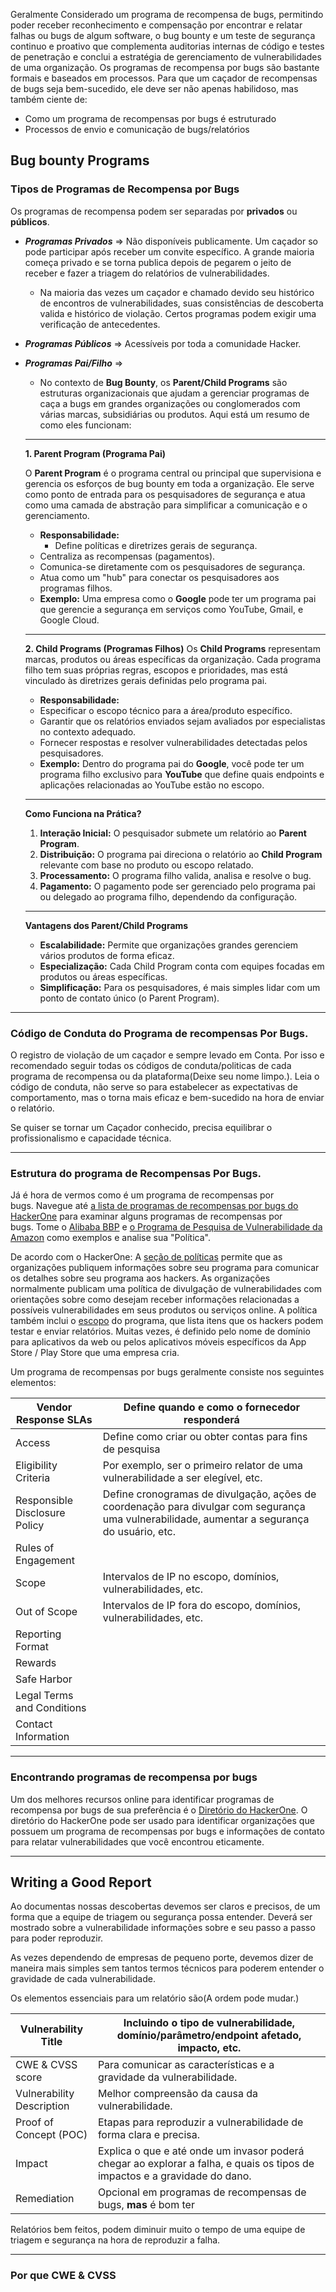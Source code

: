 Geralmente Considerado um programa de recompensa de bugs, permitindo poder receber reconhecimento e compensação por encontrar e relatar falhas ou bugs de algum software, o bug bounty e um teste de segurança continuo e proativo que complementa auditorias internas de código e testes de penetração e conclui a estratégia de gerenciamento de vulnerabilidades de uma organização. Os programas de recompensa por bugs são bastante formais e baseados em processos. Para que um caçador de recompensas de bugs seja bem-sucedido, ele deve ser não apenas habilidoso, mas também ciente de:

- Como um programa de recompensas por bugs é estruturado
- Processos de envio e comunicação de bugs/relatórios
## Bug bounty Programs

### Tipos de Programas de Recompensa por Bugs
Os programas de recompensa podem ser separadas por **privados** ou **públicos**.

- ***Programas Privados*** => Não disponíveis publicamente. Um caçador so pode participar após receber um convite específico. A grande maioria começa privado e se torna publica depois de pegarem o jeito de receber e fazer a triagem do relatórios de vulnerabilidades.
	- Na maioria das vezes um caçador e chamado devido seu histórico de encontros de vulnerabilidades, suas consistências de descoberta valida e histórico de violação. Certos programas podem exigir uma verificação de antecedentes.

- ***Programas Públicos*** => Acessíveis por toda a comunidade Hacker.

-  ***Programas Pai/Filho*** => 
	- No contexto de **Bug Bounty**, os **Parent/Child Programs** são estruturas organizacionais que ajudam a gerenciar programas de caça a bugs em grandes organizações ou conglomerados com várias marcas, subsidiárias ou produtos. Aqui está um resumo de como eles funcionam:
	
	---
	
	**1. Parent Program (Programa Pai)**
	
	O **Parent Program** é o programa central ou principal que supervisiona e gerencia os esforços de bug bounty em toda a organização. Ele serve como ponto de entrada para os pesquisadores de segurança e atua como uma camada de abstração para simplificar a comunicação e o gerenciamento.
	
	- **Responsabilidade:**
       - Define políticas e diretrizes gerais de segurança.
    - Centraliza as recompensas (pagamentos).
    - Comunica-se diretamente com os pesquisadores de segurança.
    - Atua como um "hub" para conectar os pesquisadores aos programas filhos.
	- **Exemplo:** Uma empresa como o **Google** pode ter um programa pai que gerencie a segurança em serviços como YouTube, Gmail, e Google Cloud.
    
    ---
    
	**2. Child Programs (Programas Filhos)**
	Os **Child Programs** representam marcas, produtos ou áreas específicas da organização. Cada programa filho tem suas próprias regras, escopos e prioridades, mas está vinculado às diretrizes gerais definidas pelo programa pai.
	- **Responsabilidade:**
    - Especificar o escopo técnico para a área/produto específico.
    - Garantir que os relatórios enviados sejam avaliados por especialistas no contexto adequado.
    - Fornecer respostas e resolver vulnerabilidades detectadas pelos pesquisadores.
	- **Exemplo:** Dentro do programa pai do **Google**, você pode ter um programa filho exclusivo para **YouTube** que define quais endpoints e aplicações relacionadas ao YouTube estão no escopo.
    
    ---
    
	**Como Funciona na Prática?**
	1. **Interação Inicial:** O pesquisador submete um relatório ao **Parent Program**.
	2. **Distribuição:** O programa pai direciona o relatório ao **Child Program** relevante com base no produto ou escopo relatado.
	3. **Processamento:** O programa filho valida, analisa e resolve o bug.
	4. **Pagamento:** O pagamento pode ser gerenciado pelo programa pai ou delegado ao programa filho, dependendo da configuração.
    ---
	**Vantagens dos Parent/Child Programs**
	- **Escalabilidade:** Permite que organizações grandes gerenciem vários produtos de forma eficaz.
    - **Especialização:** Cada Child Program conta com equipes focadas em produtos ou áreas específicas.
    - **Simplificação:** Para os pesquisadores, é mais simples lidar com um ponto de contato único (o Parent Program).
---
### Código de Conduta do Programa de recompensas Por Bugs.
O registro de violação de um caçador e sempre levado em Conta. Por isso e recomendado seguir todas os códigos de conduta/politicas de cada programa de recompensa ou da plataforma(Deixe seu nome limpo.). Leia o código de conduta, não serve so para estabelecer as expectativas de comportamento, mas o torna mais eficaz e bem-sucedido na hora de enviar o relatório.

Se quiser se tornar um Caçador conhecido, precisa equilibrar o profissionalismo e capacidade técnica.

---

### Estrutura do programa de Recompensas Por Bugs.
Já é hora de vermos como é um programa de recompensas por bugs. Navegue até [a lista de programas de recompensas por bugs do HackerOne](https://hackerone.com/bug-bounty-programs) para examinar alguns programas de recompensas por bugs. Tome o [Alibaba BBP](https://hackerone.com/alibaba?type=team) e [o Programa de Pesquisa de Vulnerabilidade da Amazon](https://hackerone.com/amazonvrp?type=team) como exemplos e analise sua "Política".

De acordo com o HackerOne: A [seção de políticas](https://docs.hackerone.com/programs/policy-and-scope.html) permite que as organizações publiquem informações sobre seu programa para comunicar os detalhes sobre seu programa aos hackers. As organizações normalmente publicam uma política de divulgação de vulnerabilidades com orientações sobre como desejam receber informações relacionadas a possíveis vulnerabilidades em seus produtos ou serviços online. A política também inclui o [escopo](https://docs.hackerone.com/programs/defining-scope.html) do programa, que lista itens que os hackers podem testar e enviar relatórios. Muitas vezes, é definido pelo nome de domínio para aplicativos da web ou pelos aplicativos móveis específicos da App Store / Play Store que uma empresa cria.

Um programa de recompensas por bugs geralmente consiste nos seguintes elementos:

| Vendor Response SLAs          | Define quando e como o fornecedor responderá                                                                                                  |
| ----------------------------- | --------------------------------------------------------------------------------------------------------------------------------------------- |
| Access                        | Define como criar ou obter contas para fins de pesquisa                                                                                       |
| Eligibility Criteria          | Por exemplo, ser o primeiro relator de uma vulnerabilidade a ser elegível, etc.                                                               |
| Responsible Disclosure Policy | Define cronogramas de divulgação, ações de coordenação para divulgar com segurança uma vulnerabilidade, aumentar a segurança do usuário, etc. |
| Rules of Engagement           |                                                                                                                                               |
| Scope                         | Intervalos de IP no escopo, domínios, vulnerabilidades, etc.                                                                                  |
| Out of Scope                  | Intervalos de IP fora do escopo, domínios, vulnerabilidades, etc.                                                                             |
| Reporting Format              |                                                                                                                                               |
| Rewards                       |                                                                                                                                               |
| Safe Harbor                   |                                                                                                                                               |
| Legal Terms and Conditions    |                                                                                                                                               |
| Contact Information           |                                                                                                                                               |

---
### Encontrando programas de recompensa por bugs

Um dos melhores recursos online para identificar programas de recompensa por bugs de sua preferência é o [Diretório do HackerOne](https://hackerone.com/directory/programs). O diretório do HackerOne pode ser usado para identificar organizações que possuem um programa de recompensas por bugs e informações de contato para relatar vulnerabilidades que você encontrou eticamente.

---
## Writing a Good Report
Ao documentas nossas descobertas devemos ser claros e precisos, de um forma que a equipe de triagem ou segurança possa entender. Deverá ser mostrado sobre a vulnerabilidade informações sobre e seu passo a passo para poder reproduzir.

As vezes dependendo de empresas de pequeno porte, devemos dizer de maneira mais simples sem tantos termos técnicos para poderem entender o gravidade de cada vulnerabilidade.

Os elementos essenciais para um relatório são(A ordem pode mudar.)

| Vulnerability Title       | Incluindo o tipo de vulnerabilidade, domínio/parâmetro/endpoint afetado, impacto, etc.                                     |
| ------------------------- | -------------------------------------------------------------------------------------------------------------------------- |
| CWE & CVSS score          | Para comunicar as características e a gravidade da vulnerabilidade.                                                        |
| Vulnerability Description | Melhor compreensão da causa da vulnerabilidade.                                                                            |
| Proof of Concept (POC)    | Etapas para reproduzir a vulnerabilidade de forma clara e precisa.                                                         |
| Impact                    | Explica o que e até onde um invasor poderá chegar ao explorar a falha, e quais os tipos de impactos e a gravidade do dano. |
| Remediation               | Opcional em programas de recompensas de bugs, **mas** é bom ter                                                            |
Relatórios bem feitos, podem diminuir muito o tempo de uma equipe de triagem e segurança na hora de reproduzir a falha. 

---

### Por que CWE & CVSS